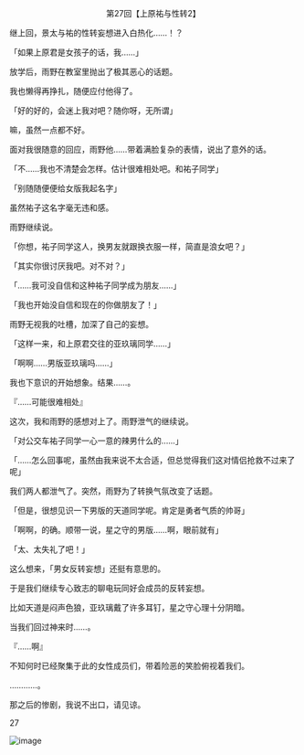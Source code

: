 <p align="center">第27回【上原祐与性转2】</p>

继上回，景太与祐的性转妄想进入白热化……！？

「如果上原君是女孩子的话，我……」

放学后，雨野在教室里抛出了极其恶心的话题。

我也懒得再挣扎，随便应付他得了。

「好的好的，会迷上我对吧？随你呀，无所谓」

嘛，虽然一点都不好。

面对我很随意的回应，雨野他……带着满脸复杂的表情，说出了意外的话。

「不……我也不清楚会怎样。估计很难相处吧。和祐子同学」

「别随随便便给女版我起名字」

虽然祐子这名字毫无违和感。

雨野继续说。

「你想，祐子同学这人，换男友就跟换衣服一样，简直是浪女吧？」

「其实你很讨厌我吧。对不对？」

「……我可没自信和这种祐子同学成为朋友……」

「我也开始没自信和现在的你做朋友了！」

雨野无视我的吐槽，加深了自己的妄想。

「这样一来，和上原君交往的亚玖璃同学……」

「啊啊……男版亚玖璃吗……」

我也下意识的开始想象。结果……。

『……可能很难相处』

这次，我和雨野的感想对上了。雨野泄气的继续说。

「对公交车祐子同学一心一意的辣男什么的……」

「……怎么回事呢，虽然由我来说不太合适，但总觉得我们这对情侣抢救不过来了呢」

我们两人都泄气了。突然，雨野为了转换气氛改变了话题。

「但是，很想见识一下男版的天道同学呢。肯定是勇者气质的帅哥」

「啊啊，的确。顺带一说，星之守的男版……啊，眼前就有」

「太、太失礼了吧！」

这么想来，「男女反转妄想」还挺有意思的。

于是我们继续专心致志的聊电玩同好会成员的反转妄想。

比如天道是闷声色狼，亚玖璃戴了许多耳钉，星之守心理十分阴暗。

当我们回过神来时……。

『……啊』

不知何时已经聚集于此的女性成员们，带着险恶的笑脸俯视着我们。

…………。

那之后的惨剧，我说不出口，请见谅。

27

![image](http://pic.wenku8.com/pictures/2/2082/107168/133310.jpg)


